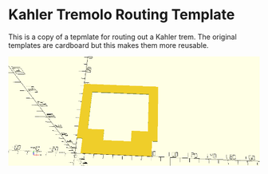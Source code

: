 # Kahler Tremolo Routing Template

This is a copy of a tepmlate for routing out a Kahler trem. The original templates are cardboard but this makes them more reusable.

![a picture of the template rendering](template.png)
